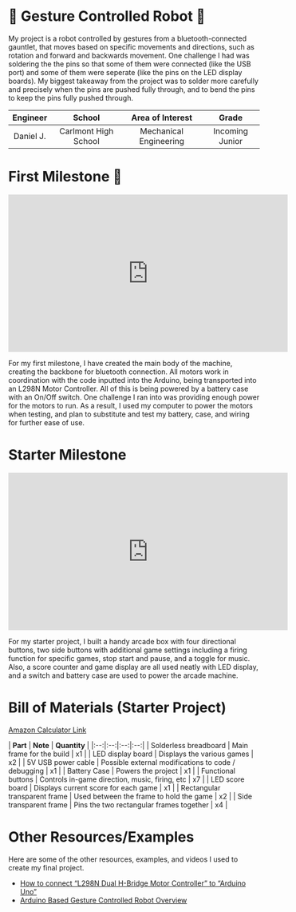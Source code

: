 # 🤖 Gesture Controlled Robot 🤖
My project is a robot controlled by gestures from a bluetooth-connected gauntlet, that moves based on specific movements and directions, such as rotation and forward and backwards movement. One challenge I had was soldering the the pins so that some of them were connected (like the USB port) and some of them were seperate (like the pins on the LED display boards). My biggest takeaway from the project was to solder more carefully and precisely when the pins are pushed fully through, and to bend the pins to keep the pins fully pushed through.


| **Engineer** | **School** | **Area of Interest** | **Grade** |
|:--:|:--:|:--:|:--:|
| Daniel J. | Carlmont High School | Mechanical Engineering | Incoming Junior

<!---**Replace the BlueStamp logo below with an image of yourself and your completed project. Follow the guide [here](https://tomcam.github.io/least-github-pages/adding-images-github-pages-site.html) if you need help.**

![Headstone Image](logo.svg)
  
# Final Milestone

**Don't forget to replace the text below with the embedding for your milestone video. Go to Youtube, click Share -> Embed, and copy and paste the code to replace what's below.**

<iframe width="560" height="315" src="https://www.youtube.com/embed/F7M7imOVGug" title="YouTube video player" frameborder="0" allow="accelerometer; autoplay; clipboard-write; encrypted-media; gyroscope; picture-in-picture; web-share" allowfullscreen></iframe>

For your final milestone, explain the outcome of your project. Key details to include are:
- What you've accomplished since your previous milestone
- What your biggest challenges and triumphs were at BSE
- A summary of key topics you learned about
- What you hope to learn in the future after everything you've learned at BSE



# Second Milestone

**Don't forget to replace the text below with the embedding for your milestone video. Go to Youtube, click Share -> Embed, and copy and paste the code to replace what's below.**

<iframe width="560" height="315" src="https://www.youtube.com/embed/y3VAmNlER5Y" title="YouTube video player" frameborder="0" allow="accelerometer; autoplay; clipboard-write; encrypted-media; gyroscope; picture-in-picture; web-share" allowfullscreen></iframe>

For your second milestone, explain what you've worked on since your previous milestone. You can highlight:
- Technical details of what you've accomplished and how they contribute to the final goal
- What has been surprising about the project so far
- Previous challenges you faced that you overcame
- What needs to be completed before your final milestone --->

# First Milestone 🦿

<iframe width="560" height="315" src="https://www.youtube.com/embed/eNRlPnJSBbU?si=I9Fve0eyifgYlNAW" title="YouTube video player" frameborder="0" allow="accelerometer; autoplay; clipboard-write; encrypted-media; gyroscope; picture-in-picture; web-share" referrerpolicy="strict-origin-when-cross-origin" allowfullscreen></iframe>

For my first milestone, I have created the main body of the machine, creating the backbone for bluetooth connection. All motors work in coordination with the code inputted into the Arduino, being transported into an L298N Motor Controller. All of this is being powered by a battery case with an On/Off switch. One challenge I ran into was providing enough power for the motors to run. As a result, I used my computer to power the motors when testing, and plan to substitute and test my battery, case, and wiring for further ease of use. 

<!---
# Bill of Materials &#40;Main Project&#41;

| **Part** | **Note** | **Price** | **Link** |
|:--:|:--:|:--:|:--:|
| Arduino UNO | Inputs code from Arduino IDE app | $25.81 | <a href="https://www.newark.com/arduino/a000066/dev-board-atmega328-arduino-uno/dp/78T1601?COM=ref_hackster&CMP=Hackster-NA-project-94b13d-Jun-24"> Link </a> |
| Arduino Nano R3 | Transports inputs in the hand-mounted bluetooth gauntlet | $23.23 | <a href="https://www.newark.com/arduino/a000005/dev-board-atmega328-arduino-nano/dp/13T9275"> Link </a> |
| Item Name | What the item is used for | $Price | <a href="https://www.amazon.com/Arduino-A000066-ARDUINO-UNO-R3/dp/B008GRTSV6/"> Link </a> |
| Item Name | What the item is used for | $Price | <a href="https://www.amazon.com/Arduino-A000066-ARDUINO-UNO-R3/dp/B008GRTSV6/"> Link </a> |
| Item Name | What the item is used for | $Price | <a href="https://www.amazon.com/Arduino-A000066-ARDUINO-UNO-R3/dp/B008GRTSV6/"> Link </a> |
| Item Name | What the item is used for | $Price | <a href="https://www.amazon.com/Arduino-A000066-ARDUINO-UNO-R3/dp/B008GRTSV6/"> Link </a> |
| Item Name | What the item is used for | $Price | <a href="https://www.amazon.com/Arduino-A000066-ARDUINO-UNO-R3/dp/B008GRTSV6/"> Link </a> |
| Item Name | What the item is used for | $Price | <a href="https://www.amazon.com/Arduino-A000066-ARDUINO-UNO-R3/dp/B008GRTSV6/"> Link </a> | --->

<!---
# Schematics 
Here's where you'll put images of your schematics. [Tinkercad](https://www.tinkercad.com/blog/official-guide-to-tinkercad-circuits) and [Fritzing](https://fritzing.org/learning/) are both great resoruces to create professional schematic diagrams, though BSE recommends Tinkercad becuase it can be done easily and for free in the browser. 

# Code
Here's where you'll put your code. The syntax below places it into a block of code. Follow the guide [here]([url](https://www.markdownguide.org/extended-syntax/)) to learn how to customize it to your project needs. 

```c++
void setup() {
  // put your setup code here, to run once:
  Serial.begin(9600);
  Serial.println("Hello World!");
}

void loop() {
  // put your main code here, to run repeatedly:

}
```
-->

# Starter Milestone

<iframe width="560" height="315" src="https://www.youtube.com/embed/gqJXe-XYi_0?si=VRvozP0RvAkL96Hh" title="YouTube video player" frameborder="0" allow="accelerometer; autoplay; clipboard-write; encrypted-media; gyroscope; picture-in-picture; web-share" referrerpolicy="strict-origin-when-cross-origin" allowfullscreen></iframe>

For my starter project, I built a handy arcade box with four directional buttons, two side buttons with additional game settings including a firing function for specific games, stop start and pause, and a toggle for music. Also, a score counter and game display are all used neatly with LED display, and a switch and battery case are used to power the arcade machine.


# Bill of Materials &#40;Starter Project&#41;
<!--- Here's where you'll list the parts in your project. To add more rows, just copy and paste the example rows below.
Don't forget to place the link of where to buy each component inside the quotation marks in the corresponding row after href =. Follow the guide [here]([url](https://www.markdownguide.org/extended-syntax/)) to learn how to customize this to your project needs. -->
<a href="https://www.amazon.com/Electronic-Soldering-Practice-Comfortable-VOGURTIME/dp/B094QRRHC2/ref=sr_1_3?crid=12C0SOV36FG6M&dib=eyJ2IjoiMSJ9.Prj06eg0mzBHrfW8zuFr43Ott4t2wUOVBo8A8bYw0PqFZRlOEmgR5YwhMy7jXrdI2HlBjVttnEyYLz5CP684SzJyHmVMBp25vNna9o8wjV-df55ilTgj0xMy1CiRwkcnu6xqacZ3JUPlq8C3mQJwmEtoeokndNqpwpdkZBQMplM9vg3M-cfB0xM_nXdjeqHQ3bB707ehrzX6Llp-Euu3CTFzF8wgEqhPwo6RCvzbo5M.yyrFg8EXJr9BL5cOgZF551-8cIl91p0MSy8nGiilcpU&dib_tag=se&keywords=arcade%2Bsolder%2Bproject&qid=1717994267&sprefix=arcade%2Bsolder%2Bprojec%2Caps%2C147&sr=8-3&th=1">Amazon Calculator Link</a>

| **Part** | **Note** | **Quantity** |
|:--:|:--:|:--:|:--:|
| Solderless breadboard | Main frame for the build | x1 |
| LED display board | Displays the various games | x2 |
| 5V USB power cable | Possible external modifications to code / debugging | x1 |
| Battery Case | Powers the project | x1 |
| Functional buttons | Controls in-game direction, music, firing, etc | x7 |
| LED score board | Displays current score for each game | x1 |
| Rectangular transparent  frame | Used between the frame to hold the game | x2 |
| Side transparent frame | Pins the two rectangular frames together | x4 | 


# Other Resources/Examples
Here are some of the other resources, examples, and videos I used to create my final project.
- [How to connect “L298N Dual H-Bridge Motor Controller” to “Arduino Uno”](https://www.youtube.com/watch?v=OkHR1BZCcqA)
- [Arduino Based Gesture Controlled Robot Overview]([https://www.youtube.com/watch?v=wZurHScVyAM](https://marobotic.com/2023/12/08/arduino-based-hand-gesture-control-robot/))
  



